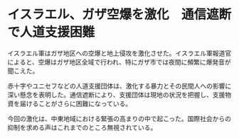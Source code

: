 # イスラエル、ガザ空爆を激化　通信遮断で人道支援困難

イスラエル軍はガザ地区への空爆と地上侵攻を激化させた。イスラエル軍報道官によると、空爆はガザ地区全域で行われ、特にガザ市では夜間に頻繁に爆発音が聞こえた。

赤十字やユニセフなどの人道支援団体は、激化する暴力とその民間人への影響に深い懸念を表明した。通信遮断により、支援団体は現地の状況を把握し、支援物資を届けることがさらに困難になっている。

今回の激化は、中東地域における緊張の高まりの中で起こった。国際社会からの抑制を求める声はこれまでのところ無視されている。
